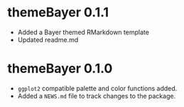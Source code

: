 # themeBayer 0.1.1

* Added a Bayer themed RMarkdown template
* Updated readme.md

# themeBayer 0.1.0

* `ggplot2` compatible palette and color functions added.
* Added a `NEWS.md` file to track changes to the package.
